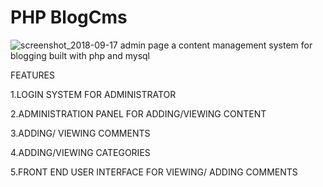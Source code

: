# PHP BlogCms
![screenshot_2018-09-17 admin page](https://user-images.githubusercontent.com/27438491/45899071-266e0780-bddc-11e8-8966-0becb13fe389.png)
a content management system for blogging built with php and mysql

FEATURES


1.LOGIN SYSTEM FOR ADMINISTRATOR

2.ADMINISTRATION PANEL FOR ADDING/VIEWING CONTENT

3.ADDING/ VIEWING COMMENTS

4.ADDING/VIEWING CATEGORIES

5.FRONT END USER INTERFACE FOR VIEWING/ ADDING COMMENTS


